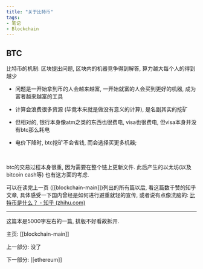 ```yaml
---
title: "关于比特币"
tags:
- 笔记
- Blockchain
---
```


## BTC

比特币的机制: 区块提出问题, 区块内的机器竞争得到解答, 算力越大每个人的得到越少

- 问题是一开始拿到币的人会越来越富, 一开始就富的人会买到更好的机器, 成为富者越来越富的工具

- 计算会浪费很多资源 (毕竟本来就是做没有意义的计算), 是名副其实的挖矿

- 但相对的, 银行本身像atm之类的东西也很费电, visa也很费电, 但visa本身并没有btc那么耗电

- 电价下降时, btc挖矿不会省钱, 而会选择买更多机器; 

<br>

btc的交易过程本身很重, 因为需要在整个链上更新文件. 此后产生的以太坊(以及bitcoin cash等) 也有这方面的考虑.

可以在读完上一页 ([[blockchain-main]])列出的所有篇以后, 看这篇数千赞的知乎文章, 具体感受一下国内曾经是如何进行避重就轻的宣传, 或者说有点像洗脑的:
[比特币是什么？ - 知乎 (zhihu.com)](https://zhuanlan.zhihu.com/p/133202649)

---

这篇本是5000字左右的一篇, 排版不好看故拆开.

主页: [[blockchain-main]]

上一部分: 没了

下一部分: [[ethereum]]